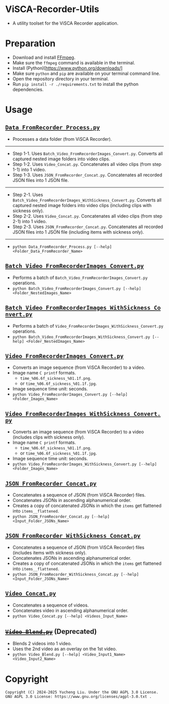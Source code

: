 # ViSCA-Recorder-Utils

- A utility toolset for the ViSCA Recorder application.

# Preparation

- Download and install [FFmpeg](https://ffmpeg.org/download.html).
- Make sure the `ffmpeg` command is available in the terminal.
- Install (Python)[https://www.python.org/downloads/]
- Make sure `python` and `pip` are available on your terminal command line.
- Open the repository directory in your terminal.
- Run `pip install -r ./requirements.txt` to install the python dependencies.

# Usage

## [`Data_FromRecorder_Process.py`](./Data_FromRecorder_Process.py)

- Processes a data folder (from ViSCA Recorder).
---
- Step 1-1. Uses `Batch_Video_FromRecorderImages_Convert.py`. Converts all captured nested image folders into video clips.
- Step 1-2. Uses `Video_Concat.py`. Concatenates all video clips (from step 1-1) into 1 video.
- Step 1-3. Uses `JSON_FromRecorder_Concat.py`. Concatenates all recorded JSON files into 1 JSON file.
---
- Step 2-1. Uses `Batch_Video_FromRecorderImages_WithSickness_Convert.py`. Converts all captured nested image folders into video clips (including clips with sickness only).
- Step 2-2. Uses `Video_Concat.py`. Concatenates all video clips (from step 2-1) into 1 video.
- Step 2-3. Uses `JSON_FromRecorder_Concat.py`. Concatenates all recorded JSON files into 1 JSON file (including items with sickness only).
---
- `python Data_FromRecorder_Process.py [--help] <Folder_Data_FromRecorder_Name>`

## [`Batch_Video_FromRecorderImages_Convert.py`](./Batch_Video_FromRecorderImages_Convert.py)

- Performs a batch of `Batch_Video_FromRecorderImages_Convert.py` operations.
- `python Batch_Video_FromRecorderImages_Convert.py [--help] <Folder_NestedImages_Name>`

## [`Batch_Video_FromRecorderImages_WithSickness_Convert.py`](./Batch_Video_FromRecorderImages_WithSickness_Convert.py)

- Performs a batch of `Video_FromRecorderImages_WithSickness_Convert.py` operations.
- `python Batch_Video_FromRecorderImages_WithSickness_Convert.py [--help] <Folder_NestedImages_Name>`

## [`Video_FromRecorderImages_Convert.py`](./Video_FromRecorderImages_Convert.py)

- Converts an image sequence (from ViSCA Recorder) to a video.
- Image name `C printf` formats.
  - `time_%06.6f_sickness_%01.1f.png`.
  - or `time_%06.6f_sickness_%01.1f.jpg`.
- Image sequence time unit: seconds.
- `python Video_FromRecorderImages_Convert.py [--help] <Folder_Images_Name>`

## [`Video_FromRecorderImages_WithSickness_Convert.py`](./Video_FromRecorderImages_WithSickness_Convert.py)

- Converts an image sequence (from ViSCA Recorder) to a video (includes clips with sickness only).
- Image name `C printf` formats.
  - `time_%06.6f_sickness_%01.1f.png`.
  - or `time_%06.6f_sickness_%01.1f.jpg`.
- Image sequence time unit: seconds.
- `python Video_FromRecorderImages_WithSickness_Convert.py [--help] <Folder_Images_Name>`

## [`JSON_FromRecorder_Concat.py`](./JSON_FromRecorder_Concat.py)

- Concatenates a sequence of JSON (from ViSCA Recorder) files.
- Concatenates JSONs in ascending alphanumerical order.
- Creates a copy of concatenated JSONs in which the `items` get flattened into `items__flattened`.
- `python JSON_FromRecorder_Concat.py [--help] <Input_Folder_JSONs_Name>`

## [`JSON_FromRecorder_WithSickness_Concat.py`](./JSON_FromRecorder_WithSickness_Concat.py)

- Concatenates a sequence of JSON (from ViSCA Recorder) files (includes items with sickness only).
- Concatenates JSONs in ascending alphanumerical order.
- Creates a copy of concatenated JSONs in which the `items` get flattened into `items__flattened`.
- `python JSON_FromRecorder_WithSickness_Concat.py [--help] <Input_Folder_JSONs_Name>`

## [`Video_Concat.py`](./Video_Concat.py)

- Concatenates a sequence of videos.
- Concatenates video in ascending alphanumerical order.
- `python Video_Concat.py [--help] <Videos_Input_Name>`

## ~~[`Video_Blend.py`](./Video_Blend.py)~~ (Deprecated)

- Blends 2 videos into 1 video.
- Uses the 2nd video as an overlay on the 1st video.
- `python Video_Blend.py [--help] <Video_Input1_Name> <Video_Input2_Name>`

# Copyright

```
Copyright (C) 2024-2025 Yucheng Liu. Under the GNU AGPL 3.0 License.
GNU AGPL 3.0 License: https://www.gnu.org/licenses/agpl-3.0.txt .
```
